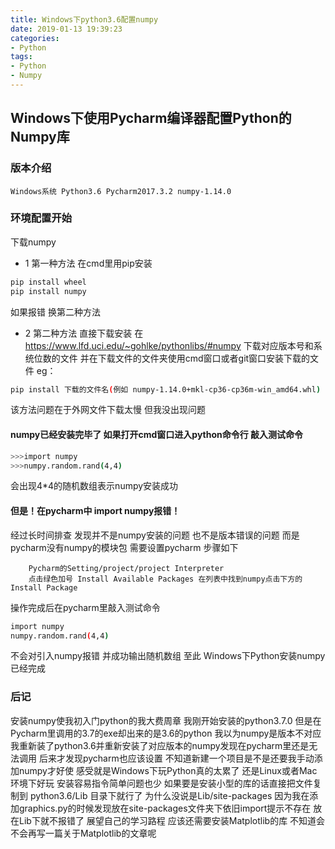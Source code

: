 ```yaml
---
title: Windows下python3.6配置numpy
date: 2019-01-13 19:39:23
categories:
- Python
tags:
- Python
- Numpy
---
```

## Windows下使用Pycharm编译器配置Python的Numpy库
### 版本介绍
    Windows系统 Python3.6 Pycharm2017.3.2 numpy-1.14.0
### 环境配置开始
下载numpy
* 1 第一种方法 在cmd里用pip安装
```bash
pip install wheel
pip install numpy
```
如果报错 换第二种方法
<!-- more --> 
* 2 第二种方法 直接下载安装
在 https://www.lfd.uci.edu/~gohlke/pythonlibs/#numpy 下载对应版本号和系统位数的文件
并在下载文件的文件夹使用cmd窗口或者git窗口安装下载的文件 eg：
```bash
pip install 下载的文件名(例如 numpy-1.14.0+mkl-cp36-cp36m-win_amd64.whl)
```
该方法问题在于外网文件下载太慢 但我没出现问题
#### numpy已经安装完毕了 如果打开cmd窗口进入python命令行 敲入测试命令
```bash
>>>import numpy
>>>numpy.random.rand(4,4)
```
会出现4*4的随机数组表示numpy安装成功
#### 但是！在pycharm中 import numpy报错！
经过长时间排查 发现并不是numpy安装的问题 也不是版本错误的问题
而是pycharm没有numpy的模块包
需要设置pycharm
步骤如下

        Pycharm的Setting/project/project Interpreter
        点击绿色加号 Install Available Packages 在列表中找到numpy点击下方的Install Package
操作完成后在pycharm里敲入测试命令
```bash
import numpy
numpy.random.rand(4,4)
```
不会对引入numpy报错 并成功输出随机数组
至此 Windows下Python安装numpy已经完成
### 后记
安装numpy使我初入门python的我大费周章
我刚开始安装的python3.7.0 但是在Pycharm里调用的3.7的exe却出来的是3.6的python
我以为numpy是版本不对应 我重新装了python3.6并重新安装了对应版本的numpy发现在pycharm里还是无法调用
后来才发现pycharm也应该设置 不知道新建一个项目是不是还要我手动添加numpy才好使
感受就是Windows下玩Python真的太累了 还是Linux或者Mac环境下好玩 安装容易指令简单问题也少
如果要是安装小型的库的话直接把文件复制到 python3.6/Lib 目录下就行了
为什么没说是Lib/site-packages 因为我在添加graphics.py的时候发现放在site-packages文件夹下依旧import提示不存在
放在Lib下就不报错了
展望自己的学习路程 应该还需要安装Matplotlib的库 不知道会不会再写一篇关于Matplotlib的文章呢